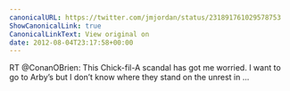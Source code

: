 ```yaml
---
canonicalURL: https://twitter.com/jmjordan/status/231891761029578753
ShowCanonicalLink: true
CanonicalLinkText: View original on
date: 2012-08-04T23:17:58+00:00
---
```

RT @ConanOBrien: This Chick-fil-A scandal has got me worried. I want to go to Arby’s but I don’t know where they stand on the unrest in  ...